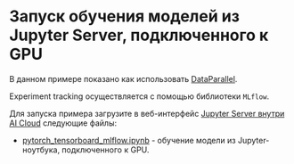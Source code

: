 # Запуск обучения моделей из Jupyter Server, подключенного к GPU

В данном примере показано как использовать [DataParallel](https://pytorch.org/tutorials/beginner/blitz/data_parallel_tutorial.html).

Experiment tracking осуществляется с помощью библиотеки `MLflow`.

Для запуска примера загрузите в веб-интерфейс [Jupyter Server внутри AI Cloud](https://aicloud.sbercloud.ru/_/jupyter/) следующие файлы:

 * [pytorch_tensorboard_mlflow.ipynb](pytorch_tensorboard_mlflow.ipynb) - обучение модели из Jupyter-ноутбука, подключенного к GPU.